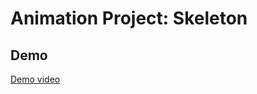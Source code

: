 # Animation Project: Skeleton

## Demo
[Demo video](demo/CSE%20169%20Starter%202022-01-14%2014-15-20.mp4)